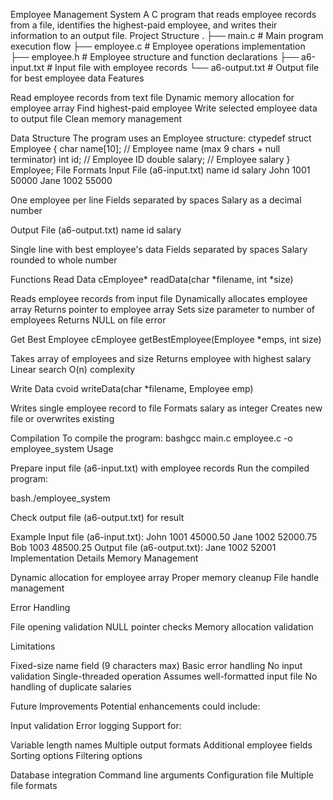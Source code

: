 Employee Management System
A C program that reads employee records from a file, identifies the highest-paid employee, and writes their information to an output file.
Project Structure
.
├── main.c         # Main program execution flow
├── employee.c     # Employee operations implementation
├── employee.h     # Employee structure and function declarations
├── a6-input.txt   # Input file with employee records
└── a6-output.txt  # Output file for best employee data
Features

Read employee records from text file
Dynamic memory allocation for employee array
Find highest-paid employee
Write selected employee data to output file
Clean memory management

Data Structure
The program uses an Employee structure:
ctypedef struct Employee {
    char name[10];    // Employee name (max 9 chars + null terminator)
    int id;           // Employee ID
    double salary;    // Employee salary
} Employee;
File Formats
Input File (a6-input.txt)
name id salary
John 1001 50000
Jane 1002 55000

One employee per line
Fields separated by spaces
Salary as a decimal number

Output File (a6-output.txt)
name id salary

Single line with best employee's data
Fields separated by spaces
Salary rounded to whole number

Functions
Read Data
cEmployee* readData(char *filename, int *size)

Reads employee records from input file
Dynamically allocates employee array
Returns pointer to employee array
Sets size parameter to number of employees
Returns NULL on file error

Get Best Employee
cEmployee getBestEmployee(Employee *emps, int size)

Takes array of employees and size
Returns employee with highest salary
Linear search O(n) complexity

Write Data
cvoid writeData(char *filename, Employee emp)

Writes single employee record to file
Formats salary as integer
Creates new file or overwrites existing

Compilation
To compile the program:
bashgcc main.c employee.c -o employee_system
Usage

Prepare input file (a6-input.txt) with employee records
Run the compiled program:

bash./employee_system

Check output file (a6-output.txt) for result

Example
Input file (a6-input.txt):
John 1001 45000.50
Jane 1002 52000.75
Bob  1003 48500.25
Output file (a6-output.txt):
Jane 1002 52001
Implementation Details
Memory Management

Dynamic allocation for employee array
Proper memory cleanup
File handle management

Error Handling

File opening validation
NULL pointer checks
Memory allocation validation

Limitations

Fixed-size name field (9 characters max)
Basic error handling
No input validation
Single-threaded operation
Assumes well-formatted input file
No handling of duplicate salaries

Future Improvements
Potential enhancements could include:

Input validation
Error logging
Support for:

Variable length names
Multiple output formats
Additional employee fields
Sorting options
Filtering options


Database integration
Command line arguments
Configuration file
Multiple file formats
